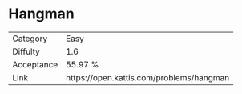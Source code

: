 # Hangman

<table>
    <tr>
        <td>Category</td>
        <td>Easy</td>
    </tr>
    <tr>
        <td>Diffulty</td>
        <td>1.6</td>
    </tr>
    <tr>
        <td>Acceptance</td>
        <td>55.97 %</td>
    </tr>
    <tr>
        <td>Link</td>
        <td>https://open.kattis.com/problems/hangman</td>
    </tr>
</table>